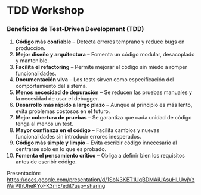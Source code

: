 # TDD Workshop

### **Beneficios de Test-Driven Development (TDD)**

1. **Código más confiable** – Detecta errores temprano y reduce bugs en producción.
2. **Mejor diseño y arquitectura** – Fomenta un código modular, desacoplado y mantenible.
3. **Facilita el refactoring** – Permite mejorar el código sin miedo a romper funcionalidades.
4. **Documentación viva** – Los tests sirven como especificación del comportamiento del sistema.
5. **Menos necesidad de depuración** – Se reducen las pruebas manuales y la necesidad de usar el debugger.
6. **Desarrollo más rápido a largo plazo** – Aunque al principio es más lento, evita problemas costosos en el futuro.
7. **Mejor cobertura de pruebas** – Se garantiza que cada unidad de código tenga al menos un test.
8. **Mayor confianza en el código** – Facilita cambios y nuevas funcionalidades sin introducir errores inesperados.
9. **Código más simple y limpio** – Evita escribir código innecesario al centrarse solo en lo que es probado.
10. **Fomenta el pensamiento crítico** – Obliga a definir bien los requisitos antes de escribir código.

Presentación: https://docs.google.com/presentation/d/1SbN3KBT1UqBDMAiUAsuHLUwjVziWrPthUheKYoFK3mE/edit?usp=sharing